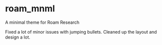 # roam_mnml

A minimal theme for Roam Research

Fixed a lot of minor issues with jumping bullets. Cleaned up the layout and design a lot.
